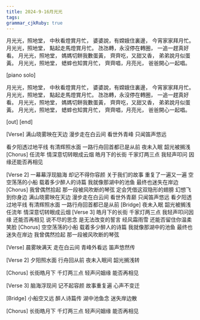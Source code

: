 ```yaml
---
title: 2024-9-16月光光
tags: 
grammar_cjkRuby: true
---
```



月光光，照地堂，
中秋看燈賞月忙，
婆婆說，有嫦娥住裏邊，
今宵家家拜月忙。
月光光，照地堂，
點起走馬燈賞月忙。
氹氹轉，永沒停在轉圈，
一追一趕真好看。
月光光，照地堂，
媽媽切餅我數蛋黃，
齊齊吃，又甜又香，
弟弟說月似蛋黃。
月光光，照地堂，
蟋蟀也知賞月忙，
齊齊唱，月亮光，
爸爸開心一起唱。

[piano solo]

月光光，照地堂，
中秋看燈賞月忙，
婆婆說，有嫦娥住裏邊，
今宵家家拜月忙。
月光光，照地堂，
點起走馬燈賞月忙。
氹氹轉，永沒停在轉圈，
一追一趕真好看。
月光光，照地堂，
媽媽切餅我數蛋黃，
齊齊吃，又甜又香，
弟弟說月似蛋黃。
月光光，照地堂，
蟋蟀也知賞月忙，
齊齊唱，月亮光，
爸爸開心一起唱。

[out]
[end]

[Verse]
满山晓雾映在天边 
漫步走在白云间
看世外青峰 
只闻笛声悠远

看夕阳透过地平线 
有清辉照水面
一路行舟回首都已是从前
夜未入眠 
韶光被搁浅
[Chorus]
任流年 
情深意切转眼成云烟
皓月下的长街 
千家灯两三点
我轻声叩问
因缘还能否再相见

[Verse 2]
一幕幕浮现脑海
却记不得你容颜
关于我们的故事
重复了一遍又一遍
空空荡荡的小船
载着多少醉人的诗篇
我就像那湖中的池鱼
最终也迷失在岸边
[Chorus]
我曾偶然拾起
那一段被风吹断的琴弦
定会凭借这双隐形的翅膀
幻想飞到你身边
满山晓雾映在天边 
漫步走在白云间
看世外青巅 
只闻笛声悠远
看夕阳透过地平线 
有清辉照水面
一路行舟回首都已是从前
[Bridge]
夜未入眠 
韶光被搁浅
任流年 
情深意切转眼成云烟
[Verse 3]
皓月下的长街 
千家灯两三点
我轻声叩问因缘
还能否再相见
说不尽的思念
是无法改变的誓言
经风霜雨雪
还能否留住你温柔笑脸
[Chorus]
空空荡荡的小船
载着多少醉人的诗篇
我就像那湖中的池鱼
最终也迷失在岸边
我曾偶然捡起
那一段被风吹断的琴弦

[Verse]
晨雾映满天
走在白云间
青峰外看远
笛声悠然传

[Verse 2]
夕阳照水面
行舟回从前
夜未入眠间
韶光搁浅转

[Chorus]
长街皓月下
千灯两三点
轻声问姻缘
能否再相见

[Verse 3]
脑海浮现间
记不起容颜
故事重复遍
心声不变迁

[Bridge]
小船空又远
醉人诗篇传
湖中池鱼念
迷失岸边散

[Chorus]
长街皓月下
千灯两三点
轻声问姻缘
能否再相见